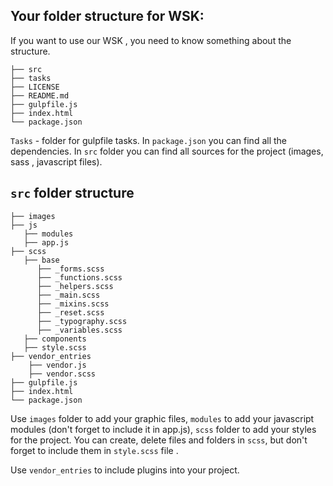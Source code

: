 ## Your folder structure for WSK:
	
If you want to use our WSK , you need to know something about the structure.

	
```
├── src
├── tasks
├── LICENSE
├── README.md
├── gulpfile.js
├── index.html
└── package.json

```

`Tasks` - folder for gulpfile tasks.
In `package.json` you can find all the dependencies.
In `src` folder you can find all sources for the project (images, sass , javascript files).

## `src` folder structure

```
├── images
├── js
   ├── modules
   ├── app.js
├── scss
   ├── base
      ├── _forms.scss
      ├── _functions.scss
      ├── _helpers.scss
      ├── _main.scss
      ├── _mixins.scss
      ├── _reset.scss
      ├── _typography.scss
      ├── _variables.scss
   ├── components
   ├── style.scss
├── vendor_entries
	├── vendor.js
	├── vendor.scss
├── gulpfile.js
├── index.html
└── package.json

```

Use `images` folder to add your graphic files, `modules` to add your javascript modules (don't forget to include it in app.js), `scss` folder to add your styles for the project. You can create, delete files and folders in `scss`, but don't forget to include them in `style.scss` file .

Use `vendor_entries` to include plugins into your project.


